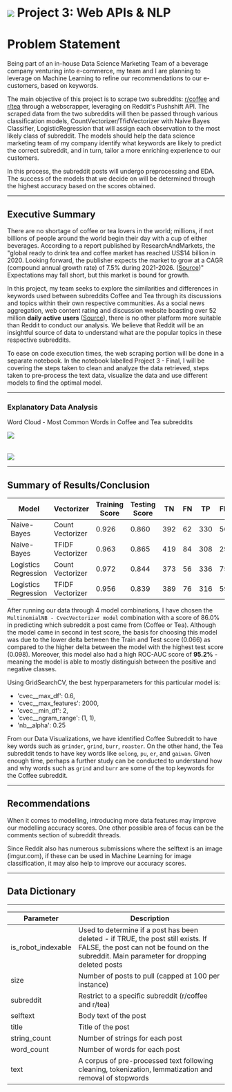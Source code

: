 # ![](https://ga-dash.s3.amazonaws.com/production/assets/logo-9f88ae6c9c3871690e33280fcf557f33.png) Project 3: Web APIs & NLP


# Problem Statement

Being part of an in-house Data Science Marketing Team of a beverage company venturing into e-commerce, my team and I are planning to leverage on Machine Learning to refine our recommendations to our e-customers, based on keywords.

The main objective of this project is to scrape two subreddits: <a href="https://reddit.com/r/coffee">r/coffee</a> and <a href="https://reddit.com/r/tea">r/tea</a> through a webscrapper, leveraging on Reddit's Pushshift API. The scraped data from the two subreddits will then be passed through various classification models, CountVectorizer/TfidVectorizer with Naive Bayes Classifier, LogisticRegression that will assign each observation to the most likely class of subreddit. The models should help the data science marketing team of my company identify what keywords are likely to predict the correct subreddit, and in turn, tailor a more enriching experience to our customers.

In this process, the subreddit posts will undergo preprocessing and EDA. The success of the models that we decide on will be determined through the highest accuracy based on the scores obtained.

---

## Executive Summary

There are no shortage of coffee or tea lovers in the world; millions, if not billions of people around the world begin their day with a cup of either beverages. According to a report published by ResearchAndMarkets, the "global ready to drink tea and coffee market has reached US$14 billion in 2020. Looking forward, the publisher expects the market to grow at a CAGR (compound annual growth rate) of 7.5% during 2021-2026. (<a href="https://www.researchandmarkets.com/reports/5353400/ready-to-drink-tea-and-coffee-market-global?utm_source=CI&utm_medium=PressRelease&utm_code=wgsm5l&utm_campaign=1621568+-+Global+Ready+to+Drink+Tea+and+Coffee+Market+(2021+to+2026)+-+Industry+Trends%2c+Share%2c+Size%2c+Growth%2c+Opportunity+and+Forecasts&utm_exec=jamu273prd">Source</a>)" Expectations may fall short, but this market is bound for growth.
 
In this project, my team seeks to explore the similarities and differences in keywords used between subreddits Coffee and Tea through its discussions and topics within their own respective communities. As a social news aggregation, web content rating and discussion website boasting over 52 million <b>daily active users</b> (<a href="https://backlinko.com/reddit-users">Source</a>), there is no other platform more suitable than Reddit to conduct our analysis. We believe that Reddit will be an insightful source of data to understand what are the popular topics in these respective subreddits.

To ease on code execution times, the web scraping portion will be done in a separate notebook. In the notebook labelled Project 3 - Final, I will be covering the steps taken to clean and analyze the data retrieved, steps taken to pre-process the text data, visualize the data and use different models to find the optimal model.

---

### Explanatory Data Analysis

Word Cloud - Most Common Words in Coffee and Tea subreddits

<img src="https://github.com/wrex303/GA-projects/blob/main/project_3/project_3/coffeewc.JPG?raw=true">
<br>
<br>
<br>


<img src="https://github.com/wrex303/GA-projects/blob/main/project_3/project_3/teawc.JPG?raw=true">


---

## Summary of Results/Conclusion

|Model|Vectorizer|Training Score|Testing Score|TN|FN|TP|FP|Delta|
|---|---|---|---|---|---|---|---|---|
|Naive-Bayes|Count Vectorizer|0.926|0.860|392|62|330|56|0.066|
|Naive-Bayes|TFIDF Vectorizer|0.963|0.865|419|84|308|29|0.098|
|Logistics Regression|Count Vectorizer|0.972|0.844|373|56|336|75|0.128|
|Logistics Regression|TFIDF Vectorizer|0.956|0.839|389|76|316|59|0.117|

After running our data through 4 model combinations, I have chosen the `MultinomialNB - CvecVectorizer model` combination with a score of 86.0% in predicting which subreddit a post came from (Coffee or Tea). Although the model came in second in test score, the basis for choosing this model was due to the lower delta between the Train and Test score (0.066) as compared to the higher delta between the model with the highest test score (0.098). Moreover, this model also had a high ROC-AUC score of <b>95.2%</b> - meaning the model is able to mostly distinguish between the positive and negative classes.

Using GridSearchCV, the best hyperparameters for this particular model is:
* 'cvec__max_df': 0.6,
* 'cvec__max_features': 2000,
* 'cvec__min_df': 2,
* 'cvec__ngram_range': (1, 1),
* 'nb__alpha': 0.25

From our Data Visualizations, we have identified Coffee Subreddit to have key words such as `grinder`, `grind`, `burr`, `roaster`. On the other hand, the Tea subreddit tends to have key words like `oolong`, `pu`, `er`, and `gaiwan`. Given enough time, perhaps a further study can be conducted to understand how and why words such as `grind` and `burr` are some of the top keywords for the Coffee subreddit.

---

## Recommendations

When it comes to modelling, introducing more data features may improve our modelling accuracy scores. One other possible area of focus can be the comments section of subreddit threads. 

Since Reddit also has numerous submissions where the selftext is an image (imgur.com), if these can be used in Machine Learning for image classification, it may also help to improve our accuracy scores.

---
## Data Dictionary
---
| Parameter | Description |
| ------ | ------ |
| is_robot_indexable | Used to determine if a post has been deleted - if TRUE, the post still exists. If FALSE, the post can not be found on the subreddit. Main parameter for dropping deleted posts |
| size | Number of posts to pull (capped at 100 per instance) |
| subreddit | Restrict to a specific subreddit (r/coffee and r/tea) |
| selftext  | Body text of the post |
| title | Title of the post |
| string_count | Number of strings for each post |
| word_count | Number of words for each post |
| text | A corpus of pre-processed text following cleaning, tokenization, lemmatization and removal of stopwords |
